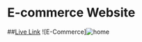 # E-commerce Website

##[Live Link](https://e-comm-shahbaz-alam7.vercel.app/)
![E-Commerce]![home](https://user-images.githubusercontent.com/94215091/211144693-46f13414-ba2a-4faa-aa98-6f715121bf00.png)
